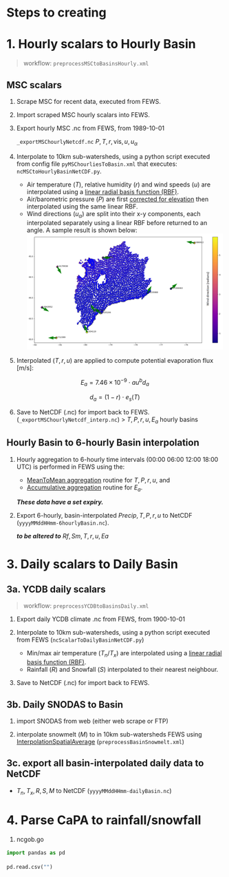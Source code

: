 # Steps to creating 

# 1. Hourly scalars to Hourly Basin
> workflow: `preprocessMSCtoBasinsHourly.xml`


## MSC scalars
1. Scrape MSC for recent data, executed from FEWS.
1. Import scraped MSC hourly scalars into FEWS.
1. Export hourly MSC .nc from FEWS, from 1989-10-01 
    
    `_exportMSChourlyNetcdf.nc` $P, T, r, \text{vis}, u, u_\alpha$

1. Interpolate to 10km sub-watersheds, using a python script executed from config file `pyMSChourliesToBasin.xml` that executes: `ncMSCtoHourlyBasinNetCDF.py`.
    - Air temperature $(T)$, relative humidity $(r)$ and wind speeds $(u)$ are interpolated using a [linear radial basis function (RBF)](https://docs.scipy.org/doc/scipy/reference/generated/scipy.interpolate.Rbf.html).
    - Air/barometric pressure $(P)$ are first [corrected for elevation](https://owrc.github.io/interpolants/interpolation/barometry.html) then interpolated using the same linear RBF. 
    - Wind directions $(u_\alpha)$ are split into their x-y components, each interpolated separately using a linear RBF before returned to an angle. A sample result is shown below:
    ![](fig/windir.png)

1. Interpolated $(T, r, u)$ are applied to compute potential evaporation flux [m/s]:

$$
    E_a=7.46\times 10^{-9} \cdot au^b d_a
$$

$$
    d_a=(1-r) \cdot e_s(T)
$$

6. Save to NetCDF (.nc) for import back to FEWS. (`_exportMSChourlyNetcdf_interp.nc`) > $T, P, r, u, E_a$ hourly basins



## Hourly Basin to 6-hourly Basin interpolation


1. Hourly aggregation to 6-hourly time intervals (00:00 06:00 12:00 18:00 UTC) is performed in FEWS using the:
    - [MeanToMean aggregation](https://publicwiki.deltares.nl/display/FEWSDOC/Aggregation+MeanToMean) routine for $T, P, r, u$, and
    - [Accumulative aggregation](https://publicwiki.deltares.nl/display/FEWSDOC/Aggregation+Accumulative) routine for $E_a$.

    *__These data have a set expiry.__*

1. Export 6-hourly, basin-interpolated $Precip, T, P, r, u$ to NetCDF (`yyyyMMddHHmm-6hourlyBasin.nc`).

    *__to be altered to__* $Rf, Sm, T, r, u, Ea$





# 3. Daily scalars to Daily Basin
## 3a. YCDB daily scalars
> workflow: `preprocessYCDBtoBasinsDaily.xml`

1. Export daily YCDB climate .nc from FEWS, from 1900-10-01
1. Interpolate to 10km sub-watersheds, using a python script executed from FEWS (`ncScalarToDailyBasinNetCDF.py`)
    - Min/max air temperature $(T_n/T_x)$ are interpolated using a [linear radial basis function (RBF)](https://docs.scipy.org/doc/scipy/reference/generated/scipy.interpolate.Rbf.html).
    - Rainfall $(R)$ and Snowfall $(S)$ interpolated to their nearest neighbour. 

1. Save to NetCDF (.nc) for import back to FEWS. 




## 3b. Daily SNODAS to Basin
1. import SNODAS from web (either web scrape or FTP)

1. interpolate snowmelt $(M)$ to in 10km sub-watersheds FEWS using [InterpolationSpatialAverage](https://publicwiki.deltares.nl/display/FEWSDOC/InterpolationSpatialAverage) (`preprocessBasinSnowmelt.xml`)

## 3c. export all basin-interpolated daily data to NetCDF
- $T_n, T_x, R, S, M$ to NetCDF (`yyyyMMddHHmm-dailyBasin.nc`)





# 4. Parse CaPA to rainfall/snowfall

1. ncgob.go











```python
import pandas as pd

pd.read.csv("")
```

